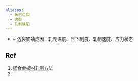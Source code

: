 ```yaml
---
aliases:
  - 板材边裂
  - 边裂
  - 轧制缺陷
---
```

- ~ 边裂影响成因：轧制温度、压下制度、轧制速度、应力状态




## Ref 
1. [镁合金板材轧制方法](https://mp.weixin.qq.com/s/Zl0gzVZsUTXa0BrkyAyS9Q)
2. 